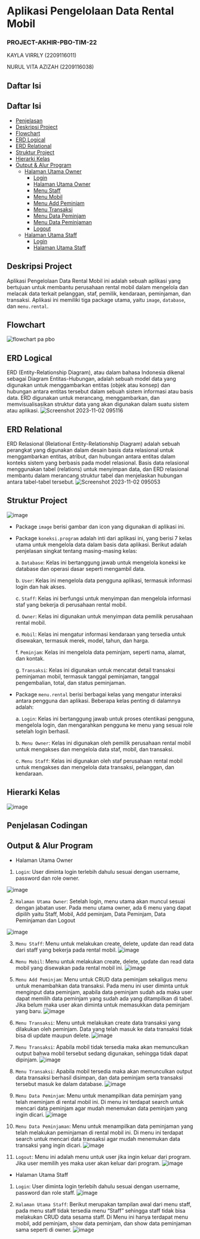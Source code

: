 # Aplikasi Pengelolaan Data Rental Mobil
### PROJECT-AKHIR-PBO-TIM-22
KAYLA VIRRLY (2209116011)

NURUL VITA AZIZAH (2209116038)

## Daftar Isi
## Daftar Isi
- [Penjelasan](#penjelasan)
- [Deskripsi Project](#deskripsi-project)
- [Flowchart](#flowchart)
- [ERD Logical](#erd-logical)
- [ERD Relational](#erd-relational)
- [Struktur Project](#struktur-project)
- [Hierarki Kelas](#hierarki-kelas)
- [Output & Alur Program](#output--alur-program)
  - [Halaman Utama Owner](#halaman-utama-owner)
    - [Login](#login)
    - [Halaman Utama Owner](#halaman-utama-owner)
    - [Menu Staff](#menu-staff)
    - [Menu Mobil](#menu-mobil)
    - [Menu Add Peminjam](#menu-add-peminjam)
    - [Menu Transaksi](#menu-transaksi)
    - [Menu Data Peminjam](#menu-data-peminjam)
    - [Menu Data Peminjaman](#menu-data-peminjaman)
    - [Logout](#logout)
  - [Halaman Utama Staff](#halaman-utama-staff)
    - [Login](#login)
    - [Halaman Utama Staff](#halaman-utama-staff)


## Deskripsi Project
Aplikasi Pengelolaan Data Rental Mobil ini adalah sebuah aplikasi yang bertujuan untuk membantu perusahaan rental mobil dalam mengelola dan melacak data terkait pelanggan, staf, pemilik, kendaraan, peminjaman, dan transaksi. Aplikasi ini memiliki tiga package utama, yaitu `image`, `database`, dan `menu.rental`.

## Flowchart
![flowchart pa pbo](https://github.com/PBO-DBD-TIM22/RentalMobil/assets/121857360/cd45e087-673e-4054-87ca-8fef8cbef9dc)


## ERD Logical
ERD (Entity-Relationship Diagram), atau dalam bahasa Indonesia dikenal sebagai Diagram Entitas-Hubungan, adalah sebuah model data yang digunakan untuk menggambarkan entitas (objek atau konsep) dan hubungan antara entitas tersebut dalam sebuah sistem informasi atau basis data. ERD digunakan untuk merancang, menggambarkan, dan memvisualisasikan struktur data yang akan digunakan dalam suatu sistem atau aplikasi.
![Screenshot 2023-11-02 095116](https://github.com/PBO-DBD-TIM22/RentalMobil/assets/121857360/dcb1757e-0b1d-4307-9a4a-a540d39f6203)

## ERD Relational
ERD Relasional (Relational Entity-Relationship Diagram) adalah sebuah perangkat yang digunakan dalam desain basis data relasional untuk menggambarkan entitas, atribut, dan hubungan antara entitas dalam konteks sistem yang berbasis pada model relasional. Basis data relasional menggunakan tabel (relations) untuk menyimpan data, dan ERD relasional membantu dalam merancang struktur tabel dan menjelaskan hubungan antara tabel-tabel tersebut.
![Screenshot 2023-11-02 095053](https://github.com/PBO-DBD-TIM22/RentalMobil/assets/121857360/afd02eed-ee31-4a9a-a5d4-90852325d02c)

## Struktur Project
![image](https://github.com/PBO-DBD-TIM22/RentalMobil/assets/121857360/edb138df-9524-4127-856c-2087166acc9f)

- Package `image` berisi gambar dan icon yang digunakan di aplikasi ini.

- Package `koneksi.program` adalah inti dari aplikasi ini, yang berisi 7 kelas utama untuk mengelola data dalam basis data aplikasi. Berikut adalah penjelasan singkat tentang masing-masing kelas:

   a. `Database`: Kelas ini bertanggung jawab untuk mengelola koneksi ke database dan operasi dasar seperti mengambil data.

   b. `User`: Kelas ini mengelola data pengguna aplikasi, termasuk informasi login dan hak akses.

   c. `Staff`: Kelas ini berfungsi untuk menyimpan dan mengelola informasi staf yang bekerja di perusahaan rental mobil.

   d. `Owner`: Kelas ini digunakan untuk menyimpan data pemilik perusahaan rental mobil.

   e. `Mobil`: Kelas ini mengatur informasi kendaraan yang tersedia untuk disewakan, termasuk merek, model, tahun, dan harga.

   f. `Peminjam`: Kelas ini mengelola data peminjam, seperti nama, alamat, dan kontak.

   g. `Transaksi`: Kelas ini digunakan untuk mencatat detail transaksi peminjaman mobil, termasuk tanggal peminjaman, tanggal pengembalian, total, dan status peminjaman.

- Package `menu.rental` berisi berbagai kelas yang mengatur interaksi antara pengguna dan aplikasi. Beberapa kelas penting di dalamnya adalah:

   a. `Login`: Kelas ini bertanggung jawab untuk proses otentikasi pengguna, mengelola login, dan mengarahkan pengguna ke menu yang sesuai role setelah login berhasil.

   b. `Menu Owner`: Kelas ini digunakan oleh pemilik perusahaan rental mobil untuk mengakses dan mengelola data staf, mobil, dan transaksi.

   c. `Menu Staff`: Kelas ini digunakan oleh staf perusahaan rental mobil untuk mengakses dan mengelola data transaksi, pelanggan, dan kendaraan.

## Hierarki Kelas
![image](https://github.com/PBO-DBD-TIM22/RentalMobil/assets/121857360/31e4eb03-44db-494d-8f72-c0fc4dd2af8d)

## Penjelasan Codingan

## Output & Alur Program
- Halaman Utama Owner
1. `Login`: User diminta login terlebih dahulu sesuai dengan username, password dan role owner.

![image](https://github.com/PBO-DBD-TIM22/RentalMobil/assets/121857360/1d89d214-86d7-4b36-bf94-3ae70fa002e4)

2. `Halaman Utama Owner`: Setelah login, menu utama akan muncul sesuai dengan jabatan user. Pada menu utama owner, ada 6 menu yang dapat dipilih yaitu Staff, Mobil, Add peminjam, Data Peminjam, Data Peminjaman dan Logout

![image](https://github.com/PBO-DBD-TIM22/RentalMobil/assets/121857360/93bfc539-38d0-4d48-b67b-c7ca638382c1)

3.  `Menu Staff`: Menu untuk melakukan create, delete, update dan read data dari staff yang bekerja pada rental mobil.
![image](https://github.com/PBO-DBD-TIM22/RentalMobil/assets/121857360/46dc46d7-b31b-4d01-a229-2f5ec8cca207)

4.  `Menu Mobil`: Menu untuk melakukan create, delete, update dan read data mobil yang disewakan pada rental mobil ini.
![image](https://github.com/PBO-DBD-TIM22/RentalMobil/assets/121857360/ea071880-1334-4985-be37-ad6299c289d1)

5.  `Menu Add Peminjam`: Menu untuk CRUD data peminjam sekaligus menu untuk menambahkan data transaksi. Pada menu ini user diminta untuk menginput data peminjam, apabila data peminjam sudah ada maka user dapat memilih data peminjam yang sudah ada yang ditampilkan di tabel. Jika belum maka user akan diminta untuk memasukkan data peminjam yang baru.
![image](https://github.com/PBO-DBD-TIM22/RentalMobil/assets/121857360/7b1cce3b-e737-4c75-8d75-0b3bc5b677f0)

6.  `Menu Transaksi`: Menu untuk melakukan create data transaksi yang dilakukan oleh peminjam. Data yang telah masuk ke data transaksi tidak bisa di update maupun delete.
![image](https://github.com/PBO-DBD-TIM22/RentalMobil/assets/121857360/40555b98-4533-419b-90ec-78956d980939)

7.  `Menu Transaksi`: Apabila mobil tidak tersedia maka akan memunculkan output bahwa mobil tersebut sedang digunakan, sehingga tidak dapat dipinjam.
![image](https://github.com/PBO-DBD-TIM22/RentalMobil/assets/121857360/1e06133e-ccbf-4a3b-9eb0-13ba88aa5e81)

8.  `Menu Transaksi`: Apabila mobil tersedia maka akan memunculkan output data transaksi berhasil disimpan, dan data peminjam serta transaksi tersebut masuk ke dalam database.
![image](https://github.com/PBO-DBD-TIM22/RentalMobil/assets/121857360/c834fcf4-270b-4d55-99be-4b5daf0b286d)

9.  `Menu Data Peminjam`: Menu untuk menampilkan data peminjam yang telah meminjam di rental mobil ini. Di menu ini terdapat search untuk mencari data peminjam agar mudah menemukan data peminjam yang ingin dicari.
![image](https://github.com/PBO-DBD-TIM22/RentalMobil/assets/121857360/4e8397d2-7864-4660-aea6-22c4eab5b517)
 
10.  `Menu Data Peminjaman`: Menu untuk menampilkan data peminjaman yang telah melakukan peminjaman di rental mobil ini. Di menu ini terdapat search untuk mencari data transaksi agar mudah menemukan data transaksi yang ingin dicari.
![image](https://github.com/PBO-DBD-TIM22/RentalMobil/assets/121857360/449b17fd-97b2-48e3-bf32-a369cb8280eb)

11. `Logout`: Menu ini adalah menu untuk user jika ingin keluar dari program. Jika user memilih yes maka user akan keluar dari program.
![image](https://github.com/PBO-DBD-TIM22/RentalMobil/assets/121857360/f76b8eeb-cdd7-401b-a1af-cf04be91c8ae)


- Halaman Utama Staff   
1.  `Login`: User diminta login terlebih dahulu sesuai dengan username, password dan role staff.
![image](https://github.com/PBO-DBD-TIM22/RentalMobil/assets/121857360/ccdbad83-8609-4892-ae5c-3927c22abcbd)

2.  `Halaman Utama Staff`: Berikut merupakan tampilan awal dari menu staff, pada menu staff tidak tersedia menu “Staff” sehingga staff tidak bisa melakukan CRUD data sesama staff. Di Menu ini hanya terdapat menu mobil, add peminjam, show data peminjam, dan show data peminjaman sama seperti di owner.
![image](https://github.com/PBO-DBD-TIM22/RentalMobil/assets/121857360/3017ad39-c64a-4089-b0d1-3eb53c398f2e)

